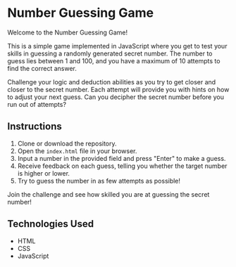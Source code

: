 # Number Guessing Game

Welcome to the Number Guessing Game!

This is a simple game implemented in JavaScript where you get to test your skills in guessing a randomly generated secret number. The number to guess lies between 1 and 100, and you have a maximum of 10 attempts to find the correct answer.

Challenge your logic and deduction abilities as you try to get closer and closer to the secret number. Each attempt will provide you with hints on how to adjust your next guess. Can you decipher the secret number before you run out of attempts?

## Instructions

1. Clone or download the repository.
2. Open the `index.html` file in your browser.
3. Input a number in the provided field and press "Enter" to make a guess.
4. Receive feedback on each guess, telling you whether the target number is higher or lower.
5. Try to guess the number in as few attempts as possible!

Join the challenge and see how skilled you are at guessing the secret number!

## Technologies Used

- HTML
- CSS
- JavaScript



